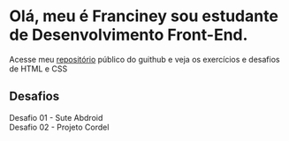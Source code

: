 <h1>Olá, meu é Franciney sou estudante de Desenvolvimento Front-End.</h1>
<p>Acesse meu <a href="https://github.com/neyaraujo" target="_blank">repositório</a> público do guithub e veja os exercícios e desafios de HTML e CSS</p>
 <h2>Desafios</h2>
 <a>Desafio 01 - Sute Abdroid</a><br>
 <a>Desafio 02 - Projeto Cordel</a>
